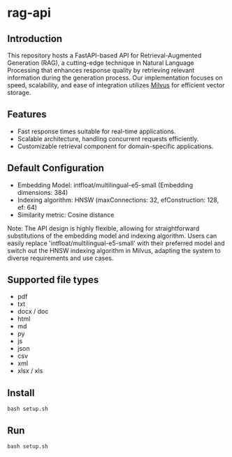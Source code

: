 # rag-api

## Introduction
This repository hosts a FastAPI-based API for Retrieval-Augmented Generation (RAG), a cutting-edge technique in Natural Language Processing that enhances response quality by retrieving relevant information during the generation process. Our implementation focuses on speed, scalability, and ease of integration utilizes [Milvus](https://milvus.io/) for efficient vector storage.

## Features
- Fast response times suitable for real-time applications.
- Scalable architecture, handling concurrent requests efficiently.
- Customizable retrieval component for domain-specific applications.

## Default Configuration
- Embedding Model: intfloat/multilingual-e5-small (Embedding dimensions: 384)
- Indexing algorithm: HNSW (maxConnections: 32, efConstruction: 128, ef: 64)
- Similarity metric: Cosine distance

Note: The API design is highly flexible, allowing for straightforward substitutions of the embedding model and indexing algorithm. Users can easily replace 'intfloat/multilingual-e5-small' with their preferred model and switch out the HNSW indexing algorithm in Milvus, adapting the system to diverse requirements and use cases.

## Supported file types
- pdf
- txt
- docx / doc
- html
- md
- py
- js
- json
- csv
- xml
- xlsx / xls

## Install
```
bash setup.sh
```

## Run
```
bash setup.sh
```
